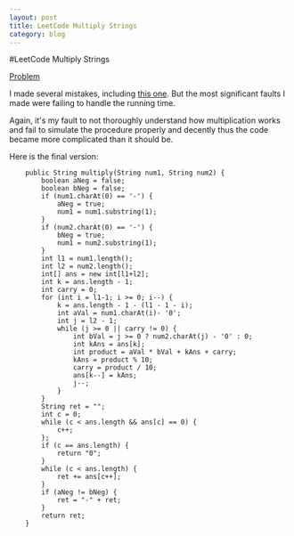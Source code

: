 ```yaml
---
layout: post
title: LeetCode Multiply Strings
category: blog
---
```

#LeetCode Multiply Strings

[Problem](http://oj.leetcode.com/problems/multiply-strings/)

I made several mistakes, including [this one](http://xwb1989.github.io/blog/2014/01/strings_are_different.html). But the most significant faults I made were failing to handle the running time. 

Again, it's my fault to not thoroughly understand how multiplication works and fail to simulate the procedure properly and decently thus the code became more complicated than it should be. 

Here is the final version:  

	    public String multiply(String num1, String num2) {
			boolean aNeg = false;
			boolean bNeg = false;
			if (num1.charAt(0) == '-') {
				aNeg = true;
				num1 = num1.substring(1);
			}
			if (num2.charAt(0) == '-') {
				bNeg = true;
				num1 = num2.substring(1);
			}
			int l1 = num1.length();
			int l2 = num2.length();
			int[] ans = new int[l1+l2];
			int k = ans.length - 1;
			int carry = 0;
			for (int i = l1-1; i >= 0; i--) {
				k = ans.length - 1 - (l1 - 1 - i);
				int aVal = num1.charAt(i)- '0';
				int j = l2 - 1;
				while (j >= 0 || carry != 0) {
					int bVal = j >= 0 ? num2.charAt(j) - '0' : 0;
					int kAns = ans[k];
					int product = aVal * bVal + kAns + carry;
					kAns = product % 10;
					carry = product / 10;
					ans[k--] = kAns;
					j--;
				}
			}
			String ret = "";
			int c = 0;
			while (c < ans.length && ans[c] == 0) {
				c++;
			};
			if (c == ans.length) {
				return "0";
			}
			while (c < ans.length) {
				ret += ans[c++];
			}
			if (aNeg != bNeg) {
				ret = "-" + ret;
			}
			return ret;
		}